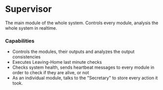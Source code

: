 # Supervisor
The main module of the whole system. Controls every module, analysis the whole system in realtime.
### Capabilities
  * Controls the modules, their outputs and analyzes the output consistencies
  * Executes Leaving-Home last minute checks
  * Checks system health, sends heartbeat messages to every module in order to check if they are alive, or not
  * As an individual module, talks to the "Secretary" to store every action it took.